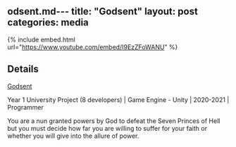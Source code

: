 odsent.md---
title:  "Godsent"
layout: post
categories: media
---

{% include embed.html url="https://www.youtube.com/embed/I9EzZFoWANU" %}


## Details

[Godsent](https://eggicalgirl.itch.io/godsent)

Year 1 University Project (8 developers) | Game Engine - Unity | 2020-2021 | Programmer

<p>
  You are a nun granted powers by God to defeat the Seven Princes of Hell but you must decide how far you are willing to suffer for your faith or whether you will give into the allure of power.
</p>
